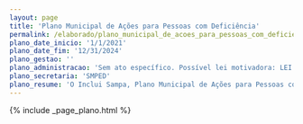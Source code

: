 ```yaml
---
layout: page
title: 'Plano Municipal de Ações para Pessoas com Deficiência'
permalink: /elaborado/plano_municipal_de_acoes_para_pessoas_com_deficiencia
plano_date_inicio: '1/1/2021'
plano_date_fim: '12/31/2024'
plano_gestao: ''
plano_administracao: 'Sem ato específico. Possível lei motivadora: LEI Nº 13.146, DE 6 DE JULHO DE 2015.'
plano_secretaria: 'SMPED'
plano_resume: 'O Inclui Sampa, Plano Municipal de Ações para Pessoas com Deficiência, nasceu do diálogo transversal e intersecretarial entre a Secretaria Municipal da Pessoa com Deficiência (SMPED) e a Cidade de São Paulo, a fim de apresentar compromissos e metas para aperfeiçoar a qualidade, ampliar a quantidade e aumentar o número de serviços ofertados às pessoas com deficiência no município, de forma a pactuar e promover ações articuladas com diferentes órgãos municipais, bem como estabelecer metas e indicadores que permitam acompanhar a execução do plano e efetuar eventuais correções, em um processo de melhoria contínua.'
---
```

<div>
{% include _page_plano.html %}
</div>
